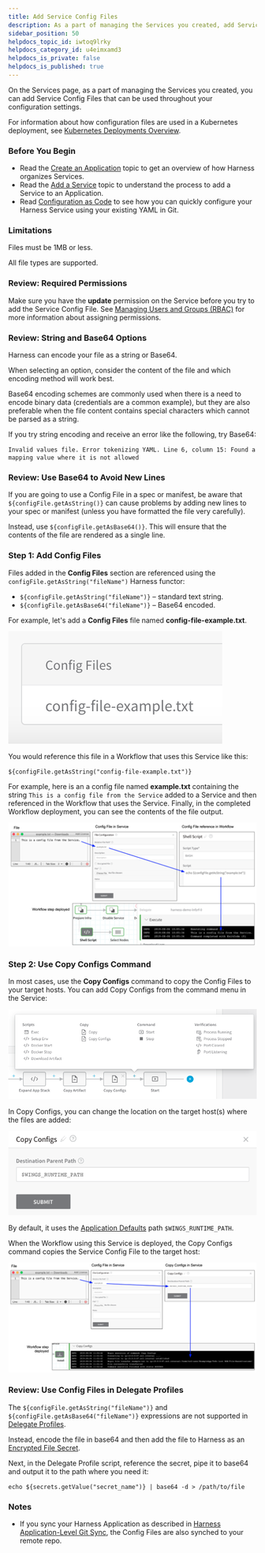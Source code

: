 ```yaml
---
title: Add Service Config Files
description: As a part of managing the Services you created, add Service Config Files to use throughout your configuration settings.
sidebar_position: 50
helpdocs_topic_id: iwtoq9lrky
helpdocs_category_id: u4eimxamd3
helpdocs_is_private: false
helpdocs_is_published: true
---
```


On the Services page, as a part of managing the Services you created, you can add Service Config Files that can be used throughout your configuration settings.

For information about how configuration files are used in a Kubernetes deployment, see [Kubernetes Deployments Overview](https://docs.harness.io/article/pc6qglyp5h-kubernetes-deployments-overview).

### Before You Begin

* Read the [Create an Application](../applications/application-configuration.md) topic to get an overview of how Harness organizes Services.
* Read the [Add a Service](service-configuration.md) topic to understand the process to add a Service to an Application.
* Read [Configuration as Code](https://docs.harness.io/article/htvzryeqjw-configuration-as-code) to see how you can quickly configure your Harness Service using your existing YAML in Git.

### Limitations

Files must be 1MB or less.

All file types are supported.

### Review: Required Permissions

Make sure you have the **update** permission on the Service before you try to add the Service Config File. See [Managing Users and Groups (RBAC)](https://docs.harness.io/article/ven0bvulsj-users-and-permissions) for more information about assigning permissions.

### Review: String and Base64 Options

Harness can encode your file as a string or Base64.

When selecting an option, consider the content of the file and which encoding method will work best.

Base64 encoding schemes are commonly used when there is a need to encode binary data (credentials are a common example), but they are also preferable when the file content contains special characters which cannot be parsed as a string.

If you try string encoding and receive an error like the following, try Base64:


```
Invalid values file. Error tokenizing YAML. Line 6, column 15: Found a mapping value where it is not allowed
```
### Review: Use Base64 to Avoid New Lines

If you are going to use a Config File in a spec or manifest, be aware that `${configFile.getAsString()}` can cause problems by adding new lines to your spec or manifest (unless you have formatted the file very carefully).

Instead, use `${configFile.getAsBase64()}`. This will ensure that the contents of the file are rendered as a single line.

### Step 1: Add Config Files

Files added in the **Config Files** section are referenced using the `configFile.getAsString("fileName")` Harness functor:

* `${configFile.getAsString("fileName")}` – standard text string.
* `${configFile.getAsBase64("fileName")}` – Base64 encoded.

For example, let's add a **Config Files** file named **config-file-example.txt**.

![](./static/add-service-level-configuration-files-00.png)

You would reference this file in a Workflow that uses this Service like this:


```
${configFile.getAsString("config-file-example.txt")}
```
For example, here is an a config file named **example.txt** containing the string `This is a config file from the Service` added to a Service and then referenced in the Workflow that uses the Service. Finally, in the completed Workflow deployment, you can see the contents of the file output.

![](./static/add-service-level-configuration-files-01.png)

### Step 2: Use Copy Configs Command

In most cases, use the **Copy Configs** command to copy the Config Files to your target hosts. You can add Copy Configs from the command menu in the Service:

![](./static/add-service-level-configuration-files-02.png)

 In Copy Configs, you can change the location on the target host(s) where the files are added:

![](./static/add-service-level-configuration-files-03.png)

By default, it uses the [Application Defaults](https://docs.harness.io/article/9dvxcegm90-variables#application_default_variables) path `$WINGS_RUNTIME_PATH`.

When the Workflow using this Service is deployed, the Copy Configs command copies the Service Config File to the target host:

![](./static/add-service-level-configuration-files-04.png)

### Review: Use Config Files in Delegate Profiles

The `${configFile.getAsString("fileName")}` and `${configFile.getAsBase64("fileName")}` expressions are not supported in [Delegate Profiles](https://docs.harness.io/article/yd4bs0pltf-run-scripts-on-the-delegate-using-profiles).

Instead, encode the file in base64 and then add the file to Harness as an [Encrypted File Secret](https://docs.harness.io/article/nt5vchhka4-use-encrypted-file-secrets).

Next, in the Delegate Profile script, reference the secret, pipe it to base64 and output it to the path where you need it:


```
echo ${secrets.getValue("secret_name")} | base64 -d > /path/to/file
```
### Notes

* If you sync your Harness Application as described in [Harness Application-Level Git Sync](https://docs.harness.io/article/6mr74fm55h-harness-application-level-sync), the Config Files are also synched to your remote repo.

